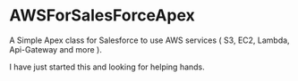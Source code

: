 # AWSForSalesForceApex
 A Simple Apex class for Salesforce to use AWS services ( S3, EC2, Lambda, Api-Gateway and more ).

I have just started this and looking for helping hands.
